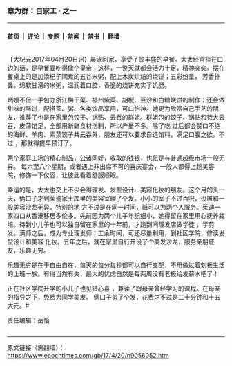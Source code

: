 ### 章为群：自家工 ‧ 之一

---

#### [首页](../../../..?n9056052) &nbsp;|&nbsp; [评论](../../../../../epoch-comment?n9056052) &nbsp;|&nbsp; [专题](../../../../../epoch-special?n9056052) &nbsp;|&nbsp; [禁闻](../../../../../epoch-news?n9056052) &nbsp;|&nbsp; [禁书](../../../../../books?n9056052) &nbsp;|&nbsp; [翻墙](https://github.com/gfw-breaker/nogfw/blob/master/README.md?n9056052)


<div class="column" id="artbody" itemprop="articleBody">
 <!-- article content begin -->
 <p>
  【大纪元2017年04月20日讯】晨泳回家，享受了顿丰盛的早餐。太太经常挂在口边的话，是早餐要吃得像个皇帝；这样，一整天就都会活力十足，精神奕奕。摆在餐桌上的是加添杞子同煮的五谷米粥，配上木炭烘焙的烧饼；五彩纷呈， 芳香扑鼻。绵软甘滑的米粥，温润着口腔，香脆的烧饼充实了饥肠。
 </p>
 <p>
  炳嫂不但一手包办浙江梅干菜、福州紫菜、胡椒、豆沙和白糖烧饼的制作；还会做甜味的酥饼，配搭茶、粥、各类饮品享用，可口怡神。她更为欣赏自己手艺的朋友，推荐了也是在家里包饺子、锅贴、云吞的群姐。群姐包的饺子、锅贴和特大云吞，皮薄馅足，全部用新鲜食材泡制，所以产量不多。除了吃 过后都会赞口不绝的海鲜、羊肉、素菜饺子共云吞外，朋友还可以要求自选馅料，满足口腹之欲。不过 ，那就得提早预订了。
 </p>
 <p>
  两个家庭工场的精心制品，公诸同好，收取的钱银，也祇是与普通超级市场一般无异。 每六至八个星期，或者遇上非出席不可的喜庆宴会，一般人都得上趟美容院，修饰一下仪容，让彼此看着舒服顺眼。
 </p>
 <p>
  幸运的是，太太也交上不少会得理发、发型设计、美容化妆的朋友。这个月的头一天，俩口子才到茱迪家土库里的美容室理了个发。小小的室子不过百呎，设置和一般美容沙龙无异，特别的地 方不过是在同一时间，祇可以为两个人服务。茱迪一家四口从香港移居多伦多。先前因为两个儿子年纪细小，她得留在家里用心抚养栽培。待到小儿子也可以独自留在家里的十年前，才跑到间理发店做学徒 ，学剪发。满师之后，成为专业理发师；工余时间，可还尽量利用，到社区学院，修读发型设计和美容 化妆。五年之后，就在家里自行开设了个美发沙龙，服务亲朋戚友，乐趣无穷。
 </p>
 <p>
  乐趣无穷是在于自由自在，每天的每分每秒都可以自行支配，不用做过着刻板生活的上班一族。有得当然有失，最大的忧虑自然是每两周没有老板给发薪水吧了！
 </p>
 <p>
  正在社区学院升学的小儿子也见猎心喜 ，兼读了跟母亲曾经学习的课程。在母亲的指导之下，免费为同学美发。 俩口子剪了个发，花费才不过是二十分钟和十五大元。#
 </p>
 <p>
  责任编辑：岳怡
 </p>
 <!-- article content end -->
</div>


---

原文链接（需翻墙）：https://www.epochtimes.com/gb/17/4/20/n9056052.htm
